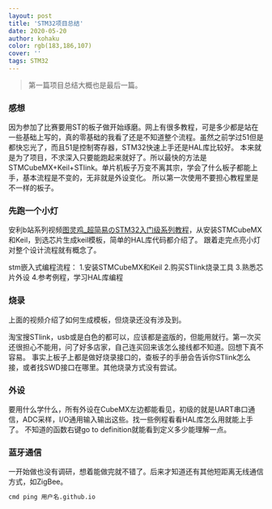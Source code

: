 ```yaml
---
layout: post
title: 'STM32项目总结'
date: 2020-05-20
author: kohaku
color: rgb(183,186,107)
cover: ''
tags: STM32
---
```


>第一篇项目总结大概也是最后一篇。

### 感想

因为参加了比赛要用ST的板子做开始琢磨。网上有很多教程，可是多少都是站在一些基础上写的，真的零基础的我看了还是不知道整个流程。虽然之前学过51但是都快忘光了，而且51是控制寄存器，STM32快速上手还是HAL库比较好。
本来就是为了项目，不求深入只要能跑起来就好了。所以最快的方法是STMCubeMX+Keil+STlink。单片机板子万变不离其宗，学会了什么板子都能上手，基本流程是不变的，无非就是外设变化。
所以第一次使用不要担心教程里是不一样的板子。

### 先跑一个小灯

安利b站系列视频[图灵鸡_超简易のSTM32入门级系列教程](https://www.bilibili.com/video/av49143889)，从安装STMCubeMX和Keil，到选芯片生成keil模板，简单的HAL库代码都介绍了。
跟着走完点亮小灯对整个设计流程就有概念了。

stm嵌入式编程流程：
1.安装STMCubeMX和Keil
2.购买STlink烧录工具
3.熟悉芯片外设
4.参考例程，学习HAL库编程

### 烧录

上面的视频介绍了如何生成模板，但烧录还没有涉及到。

淘宝搜STlink，usb或是白色的都可以，应该都是盗版的，但能用就行。第一次买还很担心不能用，问了好多店家，自己连买回来该怎么接线都不知道。回想下真不容易。
事实上板子上都是做好烧录接口的，查板子的手册会告诉你STlink怎么接，或者找SWD接口在哪里。其他烧录方式没有尝试。


### 外设

要用什么学什么，所有外设在CubeMX左边都能看见，初级的就是UART串口通信，ADC采样，I/O通用输入输出这些。找一些例程看看HAL库怎么用就能上手了。
不知道的函数右键go to definition就能看到定义多少能理解一点。

### 蓝牙通信

一开始做也没有调研，想着能做完就不错了。后来才知道还有其他短距离无线通信方式，如ZigBee。


```markdown
cmd ping 用户名.github.io
```


